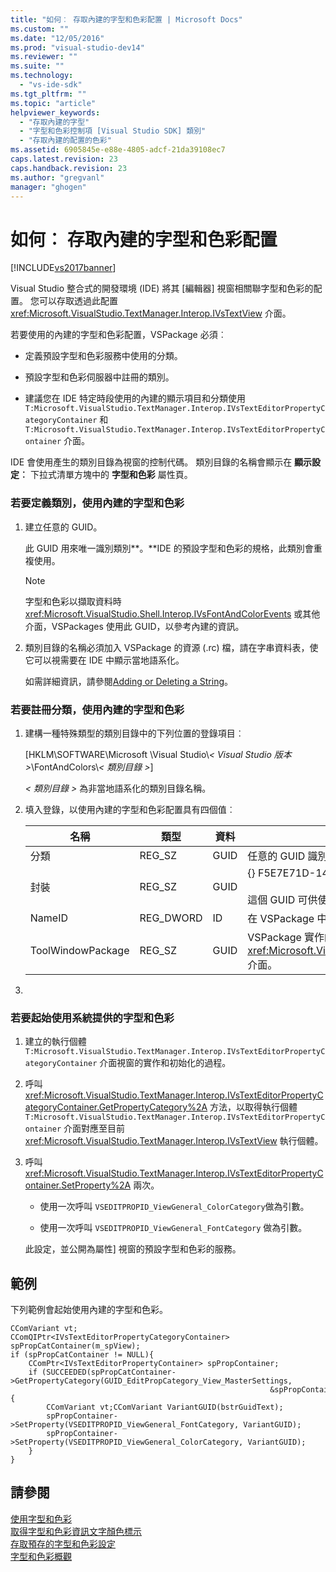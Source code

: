 ```yaml
---
title: "如何︰ 存取內建的字型和色彩配置 | Microsoft Docs"
ms.custom: ""
ms.date: "12/05/2016"
ms.prod: "visual-studio-dev14"
ms.reviewer: ""
ms.suite: ""
ms.technology: 
  - "vs-ide-sdk"
ms.tgt_pltfrm: ""
ms.topic: "article"
helpviewer_keywords: 
  - "存取內建的字型"
  - "字型和色彩控制項 [Visual Studio SDK] 類別"
  - "存取內建的配置的色彩"
ms.assetid: 6905845e-e88e-4805-adcf-21da39108ec7
caps.latest.revision: 23
caps.handback.revision: 23
ms.author: "gregvanl"
manager: "ghogen"
---
```

# 如何︰ 存取內建的字型和色彩配置
[!INCLUDE[vs2017banner](../code-quality/includes/vs2017banner.md)]

Visual Studio 整合式的開發環境 \(IDE\) 將其 \[編輯器\] 視窗相關聯字型和色彩的配置。 您可以存取透過此配置 <xref:Microsoft.VisualStudio.TextManager.Interop.IVsTextView> 介面。  
  
 若要使用的內建的字型和色彩配置，VSPackage 必須︰  
  
-   定義預設字型和色彩服務中使用的分類。  
  
-   預設字型和色彩伺服器中註冊的類別。  
  
-   建議您在 IDE 特定時段使用的內建的顯示項目和分類使用 `T:Microsoft.VisualStudio.TextManager.Interop.IVsTextEditorPropertyCategoryContainer` 和 `T:Microsoft.VisualStudio.TextManager.Interop.IVsTextEditorPropertyContainer` 介面。  
  
 IDE 會使用產生的類別目錄為視窗的控制代碼。 類別目錄的名稱會顯示在 **顯示設定︰** 下拉式清單方塊中的 **字型和色彩** 屬性頁。  
  
### 若要定義類別，使用內建的字型和色彩  
  
1.  建立任意的 GUID。  
  
     此 GUID 用來唯一識別類別**。**IDE 的預設字型和色彩的規格，此類別會重複使用。  
  
    > [!NOTE]
    >  字型和色彩以擷取資料時 <xref:Microsoft.VisualStudio.Shell.Interop.IVsFontAndColorEvents> 或其他介面，VSPackages 使用此 GUID，以參考內建的資訊。  
  
2.  類別目錄的名稱必須加入 VSPackage 的資源 \(.rc\) 檔，請在字串資料表，使它可以視需要在 IDE 中顯示當地語系化。  
  
     如需詳細資訊，請參閱[Adding or Deleting a String](/visual-cpp/windows/adding-or-deleting-a-string)。  
  
### 若要註冊分類，使用內建的字型和色彩  
  
1.  建構一種特殊類型的類別目錄中的下列位置的登錄項目︰  
  
     \[HKLM\\SOFTWARE\\Microsoft \\Visual Studio\\*\< Visual Studio 版本 \>*\\FontAndColors\\*\< 類別目錄 \>*\]  
  
     *\< 類別目錄 \>* 為非當地語系化的類別目錄名稱。  
  
2.  填入登錄，以使用內建的字型和色彩配置具有四個值︰  
  
    |名稱|類型|資料|描述|  
    |--------|--------|--------|--------|  
    |分類|REG\_SZ|GUID|任意的 GUID 識別的類別，其中包含內建的字型和色彩配置。|  
    |封裝|REG\_SZ|GUID|{} F5E7E71D\-1401\-11D1\-883B\-0000F87579D2<br /><br /> 這個 GUID 可供使用的預設字型和色彩設定的所有 Vspackage。|  
    |NameID|REG\_DWORD|ID|在 VSPackage 中可當地語系化的分類名稱的資源識別碼。|  
    |ToolWindowPackage|REG\_SZ|GUID|VSPackage 實作的 GUID <xref:Microsoft.VisualStudio.TextManager.Interop.IVsTextView> 介面。|  
  
3.  
  
### 若要起始使用系統提供的字型和色彩  
  
1.  建立的執行個體 `T:Microsoft.VisualStudio.TextManager.Interop.IVsTextEditorPropertyCategoryContainer` 介面視窗的實作和初始化的過程。  
  
2.  呼叫 <xref:Microsoft.VisualStudio.TextManager.Interop.IVsTextEditorPropertyCategoryContainer.GetPropertyCategory%2A> 方法，以取得執行個體 `T:Microsoft.VisualStudio.TextManager.Interop.IVsTextEditorPropertyContainer` 介面對應至目前 <xref:Microsoft.VisualStudio.TextManager.Interop.IVsTextView> 執行個體。  
  
3.  呼叫 <xref:Microsoft.VisualStudio.TextManager.Interop.IVsTextEditorPropertyContainer.SetProperty%2A> 兩次。  
  
    -   使用一次呼叫 `VSEDITPROPID_ViewGeneral_ColorCategory`做為引數。  
  
    -   使用一次呼叫 `VSEDITPROPID_ViewGeneral_FontCategory` 做為引數。  
  
     此設定，並公開為屬性\] 視窗的預設字型和色彩的服務。  
  
## 範例  
 下列範例會起始使用內建的字型和色彩。  
  
```  
CComVariant vt;  
CComQIPtr<IVsTextEditorPropertyCategoryContainer> spPropCatContainer(m_spView);  
if (spPropCatContainer != NULL){  
    CComPtr<IVsTextEditorPropertyContainer> spPropContainer;  
    if (SUCCEEDED(spPropCatContainer->GetPropertyCategory(GUID_EditPropCategory_View_MasterSettings,   
                                                          &spPropContainer))){  
        CComVariant vt;CComVariant VariantGUID(bstrGuidText);  
        spPropContainer->SetProperty(VSEDITPROPID_ViewGeneral_FontCategory, VariantGUID);  
        spPropContainer->SetProperty(VSEDITPROPID_ViewGeneral_ColorCategory, VariantGUID);  
    }  
}  
```  
  
## 請參閱  
 [使用字型和色彩](../extensibility/using-fonts-and-colors.md)   
 [取得字型和色彩資訊文字顏色標示](../extensibility/getting-font-and-color-information-for-text-colorization.md)   
 [存取預存的字型和色彩設定](../extensibility/accessing-stored-font-and-color-settings.md)   
 [字型和色彩概觀](../extensibility/font-and-color-overview.md)